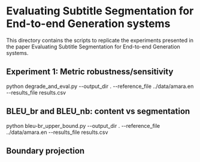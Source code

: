 # Evaluating Subtitle Segmentation for End-to-end Generation systems

This directory contains the scripts to replicate the experiments presented in the paper Evaluating Subtitle Segmentation for End-to-end Generation systems.

## Experiment 1: Metric robustness/sensitivity
python degrade_and_eval.py --output_dir . --reference_file ../data/amara.en --results_file results.csv

## BLEU_br and BLEU_nb: content vs segmentation
python bleu-br_upper_bound.py --output_dir . --reference_file ../data/amara.en --results_file results.csv

## Boundary projection
